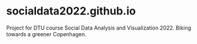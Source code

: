 # socialdata2022.github.io
Project for DTU course Social Data Analysis and Visualization 2022. Biking towards a greener Copenhagen. 
